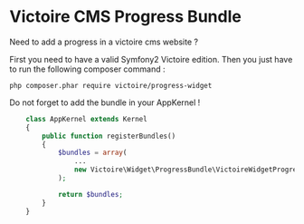 Victoire CMS Progress Bundle
============

Need to add a progress in a victoire cms website ?

First you need to have a valid Symfony2 Victoire edition.
Then you just have to run the following composer command :

    php composer.phar require victoire/progress-widget

Do not forget to add the bundle in your AppKernel !

```php
    class AppKernel extends Kernel
    {
        public function registerBundles()
        {
            $bundles = array(
                ...
                new Victoire\Widget\ProgressBundle\VictoireWidgetProgressBundle(),
            );

            return $bundles;
        }
    }
```
